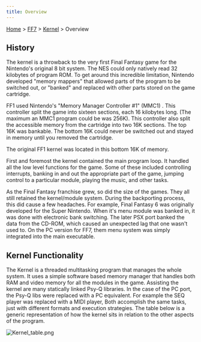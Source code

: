 ```yaml
---
title: Overview
---
```


[Home](../../Main%20Page.md) > [FF7](../../FF7.md) > [Kernel](../Kernel.md) > Overview

## History

The kernel is a throwback to the very first Final Fantasy game for the
Nintendo's original 8 bit system. The NES could only natively read 32
kilobytes of program ROM. To get around this incredible limitation,
Nintendo developed "memory mappers" that allowed parts of the program to
be switched out, or "banked" and replaced with other parts stored on the
game cartridge.

FF1 used Nintendo's "Memory Manager Controller \#1" (MMC1) . This
controller split the game into sixteen sections, each 16 kilobytes long.
(The maximum an MMC1 program could be was 256K). This controller also
split the accessible memory from the cartridge into two 16K sections.
The top 16K was bankable. The bottom 16K could never be switched out and
stayed in memory until you removed the cartridge.

The original FF1 kernel was located in this bottom 16K of memory.

First and foremost the kernel contained the main program loop. It
handled all the low level functions for the game. Some of these included
controlling interrupts, banking in and out the appropriate part of the
game, jumping control to a particular module, playing the music, and
other tasks.

As the Final Fantasy franchise grew, so did the size of the games. They
all still retained the kernel/module system. During the backporting
process, this did cause a few headaches. For example, Final Fantasy 6
was originally developed for the Super Nintendo. When it's menu module
was banked in, it was done with electronic bank switching. The later PSX
port banked the data from the CD-ROM, which caused an unexpected lag
that one wasn't used to. On the PC version for FF7, them menu system was
simply integrated into the main executable.

## Kernel Functionality

The Kernel is a threaded multitasking program that manages the whole
system. It uses a simple software based memory manager that handles both
RAM and video memory for all the modules in the game. Assisting the
kernel are many statically linked Psy-Q libraries. In the case of the PC
port, the Psy-Q libs were replaced with a PC equivalent. For example the
SEQ player was replaced with a MIDI player, Both accomplish the same
tasks, just with different formats and execution strategies. The table
below is a generic representation of how the kernel sits in relation to
the other aspects of the program.

![][1]

  [1]: ../../assets/Kernel%20table.png "Kernel_table.png"
